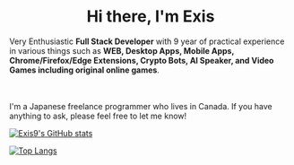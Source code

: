 <h1 align="center">Hi there, I'm Exis</h1>
Very Enthusiastic <b>Full Stack Developer</b> with 9 year of practical experience in various things such as <b>WEB, Desktop Apps, Mobile Apps, Chrome/Firefox/Edge Extensions, Crypto Bots, AI Speaker, and Video Games including original online games</b>.
<br><br><br>



I'm a Japanese freelance programmer who lives in Canada.
If you have anything to ask, please feel free to let me know!

[![Exis9's GitHub stats](https://github-readme-stats.vercel.app/api?username=exis9&theme=dark&hide_border=1&include_all_commits=1&border_radius=8)](https://github.com/exis9/github-readme-stats)

[![Top Langs](https://github-readme-stats.vercel.app/api/top-langs/?username=exis9&langs_count=10&theme=dark&hide_border=1&border_radius=8)](https://github.com/exis9/github-readme-stats)
